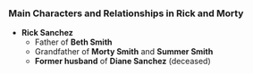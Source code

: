 ### **Main Characters and Relationships in Rick and Morty**

- **Rick Sanchez**
  - Father of **Beth Smith**
  - Grandfather of **Morty Smith** and **Summer Smith**
  - **Former husband** of **Diane Sanchez** (deceased)





